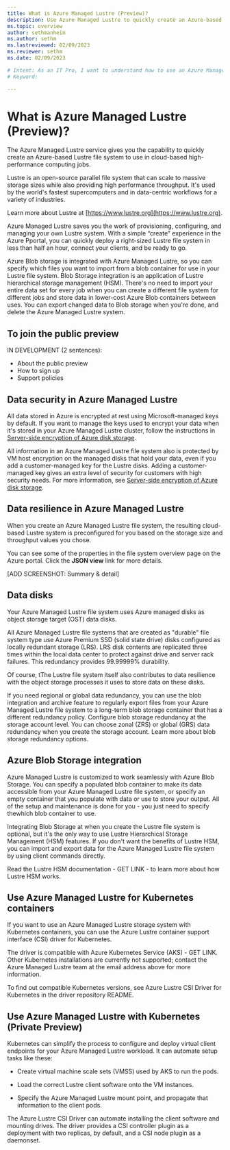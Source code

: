 ```yaml
---
title: What is Azure Managed Lustre (Preview)?
description: Use Azure Managed Lustre to quickly create an Azure-based Lustre file system to use in cloud-based high-performance computing jobs.
ms.topic: overview
author: sethmanheim
ms.author: sethm 
ms.lastreviewed: 02/09/2023
ms.reviewer: sethm
ms.date: 02/09/2023

# Intent: As an IT Pro, I want to understand how to use an Azure Managed Lustre file system xxx.
# Keyword: 

---
```

# What is Azure Managed Lustre (Preview)?

<!--STATUS: Source content compiled from existing Private Preview overviews. Links not added. Organization needs work. Product team to review for needed content.-->

The Azure Managed Lustre service gives you the capability to quickly create an Azure-based Lustre file system to use in cloud-based high-performance computing jobs.

Lustre is an open-source parallel file system that can scale to massive storage sizes while also providing high performance throughput. It's used by the world's fastest supercomputers and in data-centric workflows for a variety of industries.  

Learn more about Lustre at [https://www.lustre.org](https://www.lustre.org).

Azure Managed Lustre saves you the work of provisioning, configuring, and managing your own Lustre system. With a simple “create” experience in the Azure Pportal, you can quickly deploy a right-sized Lustre file system in less than half an hour, connect your clients, and be ready to go. 

Azure Blob storage is integrated with Azure Managed Lustre, so you can specify which files you want to import from a blob container for use in your Lustre file system. Blob Storage integration is an application of Lustre hierarchical storage management (HSM). There's no need to import your entire data set for every job when you can create a different file system for different jobs and store data in lower-cost Azure Blob containers between uses. You can export changed data to Blob storage when you're done, and delete the Azure Managed Lustre system.

## To join the public preview

IN DEVELOPMENT (2 sentences):

* About the public preview
* How to sign up
* Support policies

## Data security in Azure Managed Lustre

All data stored in Azure is encrypted at rest using Microsoft-managed keys by default. If you want to manage the keys used to encrypt your data when it's stored in your Azure Managed Lustre cluster, follow the instructions in [Server-side encryption of Azure disk storage](/azure/virtual-machines/disk-encryption).

All information in an Azure Managed Lustre file system also is protected by VM host encryption on the managed disks that hold your data, even if you add a customer-managed key for the Lustre disks. Adding a customer-managed key gives an extra level of security for customers with high security needs. For more information, see [Server-side encryption of Azure disk storage](/azure/virtual-machines/disk-encryption).

## Data resilience in Azure Managed Lustre

<!--Source: Azure Managed Lustre system properties - fs-properties.md-->

When you create an Azure Managed Lustre file system, the resulting cloud-based Lustre system is preconfigured for you based on the storage size and throughput values you chose. 

You can see some of the properties in the file system overview page on the Azure portal. Click the **JSON view** link for more details. 

[ADD SCREENSHOT: Summary & detail]

## Data disks

Your Azure Managed Lustre file system uses Azure managed disks as object storage target (OST) data disks. 

All Azure Managed Lustre file systems that are created as "durable" file system type use Azure Premium SSD (solid state drive) disks configured as locally redundant storage (LRS). LRS disk contents are replicated three times within the local data center to protect against drive and server rack failures. This redundancy provides 99.99999% durability.

Of course, tThe Lustre file system itself also contributes to data resilience with the object storage processes it uses to store data on these disks. 

If you need regional or global data redundancy, you can use the blob integration and archive feature to regularly export files from your Azure Managed Lustre file system to a long-term blob storage container that has a different redundancy policy. Configure blob storage redundancy at the storage account level. You can choose zonal (ZRS) or global (GRS) data redundancy when you create the storage account. Learn more about blob storage redundancy options.

## Azure Blob Storage integration

<!--Source: Use Azure Blob Storage with Azure Managed Lustre - Will be included in the public preview docs.-->

Azure Managed Lustre is customized to work seamlessly with Azure Blob Storage. You can specify a populated blob container to make its data accessible from your Azure Managed Lustre file system, or specify an empty container that you populate with data or use to store your output. All of the setup and maintenance is done for you - you just need to specify thewhich blob container to use.

Integrating Blob Storage at when you create the Lustre file system is optional, but it's the only way to use Lustre Hierarchical Storage Management (HSM) features. If you don't want the benefits of Lustre HSM, you can import and export data for the Azure Managed Lustre file system by using client commands directly.

Read the Lustre HSM documentation - GET LINK - to learn more about how Lustre HSM works.

## Use Azure Managed Lustre for Kubernetes containers

<!--Source: Use the Azure Lustre CSI Driver (Preview) for Kubernetes-->

If you want to use an Azure Managed Lustre storage system with Kubernetes containers, you can use the Azure Lustre container support interface (CSI) driver for Kubernetes. 

The driver is compatible with Azure Kubernetes Service (AKS) - GET LINK. Other Kubernetes installations are currently not supported; contact the Azure Managed Lustre team at the email address above for more information.

To find out compatible Kubernetes versions, see Azure Lustre CSI Driver for Kubernetes in the driver repository README.

## Use Azure Managed Lustre with Kubernetes (Private Preview)

<!--Recast to coordinate this section with the previous one.-->

Kubernetes can simplify the process to configure and deploy virtual client endpoints for your Azure Managed Lustre workload. It can automate setup tasks like these:

* Create virtual machine scale sets (VMSS) used by AKS to run the pods.

* Load the correct Lustre client software onto the VM instances.

* Specify the Azure Managed Lustre mount point, and propagate that information to the client pods.

The Azure Lustre CSI Driver can automate installing the client software and mounting drives. The driver provides a CSI controller plugin as a deployment with two replicas, by default, and a CSI node plugin as a daemonset.
